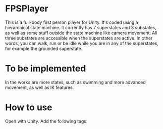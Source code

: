 # FPSPlayer
This is a full-body first person player for Unity. It's coded using a hierarchical state machine. It currently has 7 superstates and 3 substates, as well as some stuff outside the state machine like camera movement. All three substates are accessible when the superstates are active. In other words,
you can walk, run or be idle while you are in any of the superstates, for example the grounded superstate.
# To be implemented
In the works are more states, such as swimming and more advanced movement, as well as IK features.
# How to use
Open with Unity. Add the following tags: 
